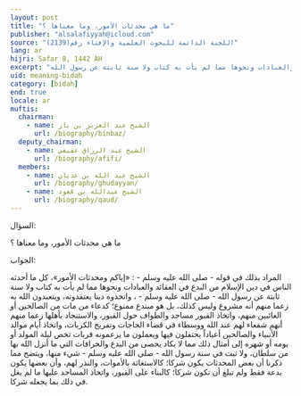 ```yaml
---
layout: post
title: "ما هي محدثات الأمور، وما معناها ؟"
publisher: "alsalafiyyah@icloud.com"
source: "اللجنة الدائمة للبحوث العلمية والإفتاء رقم(2139)"
lang: ar
hijri: Safar 8, 1442 AH
excerpt: "المراد بذلك في قوله - صلى الله عليه وسلم - : «إياكم ومحدثات الأمور»، كل ما أحدثه الناس في دين الإسلام من البدع في العقائد والعبادات ونحوها مما لم يأت به كتاب ولا سنة ثابتة عن رسول الله"
uid: meaning-bidah
category: [bidah]
end: true
locale: ar
muftis:
  chairman: 
    - name: الشيخ عبد العزيز بن باز
      url: /biography/binbaz/
  deputy_chairman:
    - name: الشيخ عبد الرزاق عفيفي
      url: /biography/afifi/
  members: 
    - name: الشيخ عبد الله بن غديان
      url: /biography/ghudayyan/
    - name: الشيخ عبدالله بن قعود
      url: /biography/qaud/
---
```


السؤال:

ما هي محدثات الأمور، وما معناها ؟

الجواب:

 المراد بذلك في قوله - صلى الله عليه وسلم - : «إياكم ومحدثات الأمور»، كل ما أحدثه الناس في دين الإسلام من البدع في العقائد والعبادات ونحوها مما لم يأت به كتاب ولا سنة ثابتة عن رسول الله - صلى الله عليه وسلم - ، واتخذوه دينا يعتقدونه، ويتعبدون الله به زعما منهم أنه مشروع وليس كذلك، بل هو مبتدع ممنوع؛ كدعاء من مات من الصالحين أو الغائبين منهم، واتخاذ القبور مساجد والطواف حول القبور، والاستنجاد بأهلها زعما منهم أنهم شفعاء لهم عند الله ووسطاء في قضاء الحاجات وتفريج الكربات، واتخاذ أيام موالد الأنبياء والصالحين أعياداً يحتفلون فيها ويعملون ما يزعمونه قربات تخص ليلة المولد أو يومه أو شهره إلى أمثال ذلك مما لا يكاد يحصى من البدع والخرافات التي ما أنزل الله بها من سلطان، ولا ثبت في سنة رسول الله - صلى الله عليه وسلم - شيء منها، ويتضح مما ذكرنا أن بعض المحدثات يكون شركا؛ كالاستغاثة بالأموات، والنذر لهم، وأن بعضها يكون بدعة فقط ولم تبلغ أن تكون شركا؛ كالبناء على القبور، واتخاذ المساجد عليها ما لم يغل في ذلك بما يجعله شركا.
 
 
 
